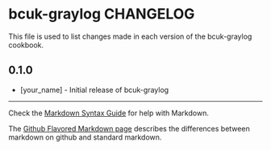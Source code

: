 bcuk-graylog CHANGELOG
======================

This file is used to list changes made in each version of the bcuk-graylog cookbook.

0.1.0
-----
- [your_name] - Initial release of bcuk-graylog

- - -
Check the [Markdown Syntax Guide](http://daringfireball.net/projects/markdown/syntax) for help with Markdown.

The [Github Flavored Markdown page](http://github.github.com/github-flavored-markdown/) describes the differences between markdown on github and standard markdown.
